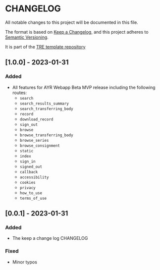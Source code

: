 # CHANGELOG

All notable changes to this project will be documented in this file.

The format is based on [Keep a Changelog](https://keepachangelog.com/en/1.0.0/),
and this project adheres to [Semantic Versioning](https://semver.org/spec/v2.0.0.html).

It is part of the [TRE template repository](https://github.com/nationalarchives/da-tre-template)

## [1.0.0] - 2023-01-31

### Added

- All features for AYR Webapp Beta MVP release including the following routes:
  - `search`
  - `search_results_summary`
  - `search_transferring_body`
  - `record`
  - `download_record`
  - `sign_out`
  - `browse`
  - `browse_transferring_body`
  - `browse_series`
  - `browse_consignment`
  - `static`
  - `index`
  - `sign_in`
  - `signed_out`
  - `callback`
  - `accessibility`
  - `cookies`
  - `privacy`
  - `how_to_use`
  - `terms_of_use`

## [0.0.1] - 2023-01-31

### Added

- The keep a change log CHANGELOG

### Fixed

- Minor typos

